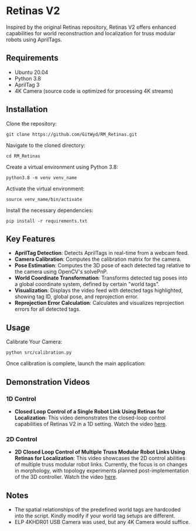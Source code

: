 # Retinas V2

Inspired by the original Retinas repository, Retinas V2 offers enhanced capabilities for world reconstruction and localization for truss modular robots using AprilTags.

## Requirements

- Ubuntu 20.04
- Python 3.8
- AprilTag 3
- 4K Camera (source code is optimized for processing 4K streams)

## Installation

Clone the repository:

    git clone https://github.com/GitWyd/RM_Retinas.git

Navigate to the cloned directory:

    cd RM_Retinas

Create a virtual environment using Python 3.8:

    python3.8 -m venv venv_name

Activate the virtual environment:

    source venv_name/bin/activate

Install the necessary dependencies:

    pip install -r requirements.txt

## Key Features

- **AprilTag Detection**: Detects AprilTags in real-time from a webcam feed.
- **Camera Calibration**: Computes the calibration matrix for the camera.
- **Pose Estimation**: Computes the 3D pose of each detected tag relative to the camera using OpenCV's solvePnP.
- **World Coordinate Transformation**: Transforms detected tag poses into a global coordinate system, defined by certain "world tags".
- **Visualization**: Displays the video feed with detected tags highlighted, showing tag ID, global pose, and reprojection error.
- **Reprojection Error Calculation**: Calculates and visualizes reprojection errors for all detected tags.

## Usage

Calibrate Your Camera:

    python src/calibration.py

Once calibration is complete, launch the main application:

## Demonstration Videos

### 1D Control

- **Closed Loop Control of a Single Robot Link Using Retinas for Localization**: This video demonstrates the closed-loop control capabilities of Retinas V2 in a 1D setting. Watch the video [here](https://youtu.be/w-aqEveBBN8).

### 2D Control

- **2D Closed Loop Control of Multiple Truss Modular Robot Links Using Retinas for Localization**: This video showcases the 2D control abilities of multiple truss modular robot links. Currently, the focus is on changes in morphology, with topology experiments planned post-implementation of the 3D controller. Watch the video [here](https://youtu.be/kj56VisF52s).

## Notes

- The spatial relationships of the predefined world tags are hardcoded into the script. Kindly modify if your world tag setups are different.
- ELP 4KHDR01 USB Camera was used, but any 4K Camera would suffice.
